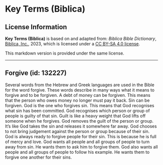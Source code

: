 # Key Terms (Biblica)

## License Information

**Key Terms (Biblica)** is based on and adapted from: _Biblica Bible Dictionary_, [Biblica, Inc.](https://www.biblica.com/), 2023, which is licensed under a [CC BY-SA 4.0 license](https://creativecommons.org/licenses/by-sa/4.0/legalcode.en).

This markdown version is provided under the same license.



--------------------------------

## Forgive (id: 132227)

Several words from the Hebrew and Greek languages are used in the Bible for the word forgive. These words describe in many ways what it means to forgive and to be forgiven. A debt of money can be forgiven. This means that the person who owes money no longer must pay it back. Sin can be forgiven. God is the one who forgives sin. This means that God recognises what sin has been committed. God recognises which person or group of people is guilty of that sin. Guilt is like a heavy weight that God lifts off someone when he forgives. God removes the guilt of the person or group. It’s like God takes the sin and releases it somewhere far away. God chooses to not bring judgement against the person or group because of their sin. God is always ready to forgive people for their sin. This is because he is full of mercy and love. God wants all people and all groups of people to turn away from sin. He wants them to ask him to forgive them. God also wants all people and all groups of people to follow his example. He wants them to forgive one another for their sins.


